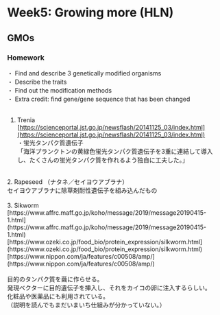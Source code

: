 # Week5: Growing more (HLN)
## GMOs

### Homework
・ Find and describe 3 genetically modified organisms<br/>
・ Describe the traits<br/>
・ Find out the modification methods<br/>
・ Extra credit: find gene/gene sequence that has been changed<br/>
<br/>
1. Trenia
[https://scienceportal.jst.go.jp/newsflash/20141125_03/index.html](https://scienceportal.jst.go.jp/newsflash/20141125_03/index.html)<br/>
・蛍光タンパク質遺伝子<br/>
「海洋プランクトンの黄緑色蛍光タンパク質遺伝子を3重に連結して導入し、たくさんの蛍光タンパク質を作れるよう独自に工夫した。」<br/>
<br/>
2. Rapeseed （ナタネ／セイヨウアブラナ）<br/>
セイヨウアブラナに除草剤耐性遺伝子を組み込んだもの<br/>
<br/>
3. Sikworm
[https://www.affrc.maff.go.jp/koho/message/2019/message20190415-1.html](https://www.affrc.maff.go.jp/koho/message/2019/message20190415-1.html)<br/>
[https://www.ozeki.co.jp/food_bio/protein_expression/silkworm.html](https://www.ozeki.co.jp/food_bio/protein_expression/silkworm.html)<br/>
[https://www.nippon.com/ja/features/c00508/amp/](https://www.nippon.com/ja/features/c00508/amp/)<br/>
<br/>
目的のタンパク質を繭に作らせる。<br/>
発現ベクターに目的遺伝子を挿入し、それをカイコの卵に注入するらしい。<br/>
化粧品や医薬品にも利用されている。<br/>
（説明を読んでもまだいまいち仕組みが分かっていない。）<br/>
<br/>
